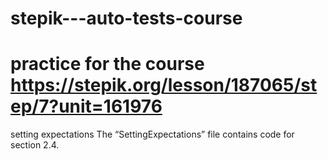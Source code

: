 # stepik---auto-tests-course
practice for the course
https://stepik.org/lesson/187065/step/7?unit=161976
=======
setting expectations
The “SettingExpectations” file contains code for section 2.4.